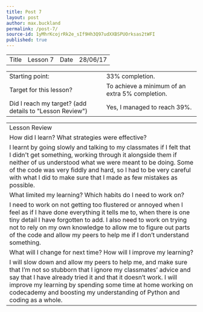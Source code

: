 ```yaml
---
title: Post 7
layout: post
author: max.buckland
permalink: /post-7/
source-id: 1yMhrKcojrRk2e_sIf9Hh3Q97udXXBSPUOrksas2tWFI
published: true
---
```

<table>
  <tr>
    <td>Title</td>
    <td>Lesson 7</td>
    <td>Date</td>
    <td>28/06/17</td>
  </tr>
</table>


<table>
  <tr>
    <td>Starting point:</td>
    <td>33% completion.</td>
  </tr>
  <tr>
    <td>Target for this lesson?</td>
    <td>To achieve a minimum of an extra 5% completion.</td>
  </tr>
  <tr>
    <td>Did I reach my target? 
(add details to "Lesson Review")</td>
    <td> Yes, I managed to reach 39%.</td>
  </tr>
</table>


<table>
  <tr>
    <td>Lesson Review</td>
  </tr>
  <tr>
    <td>How did I learn? What strategies were effective? </td>
  </tr>
  <tr>
    <td>I learnt by going slowly and talking to my classmates if I felt that I didn't get something, working through it alongside them if neither of us understood what we were meant to be doing. Some of the code was very fiddly and hard, so I had to be very careful with what I did to make sure that I made as few mistakes as possible.</td>
  </tr>
  <tr>
    <td>What limited my learning? Which habits do I need to work on? </td>
  </tr>
  <tr>
    <td>I need to work on not getting too flustered or annoyed when I feel as if I have done everything it tells me to, when there is one tiny detail I have forgotten to add. I also need to work on trying not to rely on my own knowledge to allow me to figure out parts of the code and allow my peers to help me if I don’t understand something.</td>
  </tr>
  <tr>
    <td>What will I change for next time? How will I improve my learning?</td>
  </tr>
  <tr>
    <td>I will slow down and allow my peers to help me, and make sure that I’m not so stubborn that I ignore my classmates’ advice and say that I have already tried it and that it doesn’t work. I will improve my learning by spending some time at home working on codecademy and boosting my understanding of Python and coding as a whole.</td>
  </tr>
</table>


